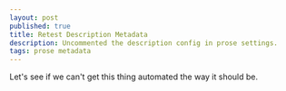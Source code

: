 ```yaml
---
layout: post
published: true
title: Retest Description Metadata
description: Uncommented the description config in prose settings.
tags: prose metadata
---
```


Let's see if we can't get this thing automated the way it should be.
